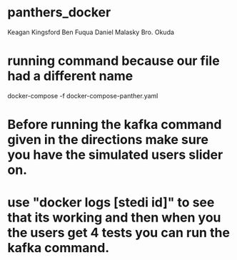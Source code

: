 # panthers_docker
Keagan Kingsford
Ben Fuqua
Daniel Malasky 
Bro. Okuda

# running command because our file had a different name
docker-compose -f docker-compose-panther.yaml

# Before running the kafka command given in the directions make sure you have the simulated users slider on.

# use "docker logs [stedi id]" to see that its working and then when you the users get 4 tests you can run the kafka command.